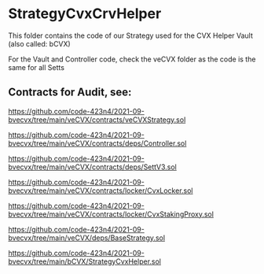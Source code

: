 # StrategyCvxCrvHelper

This folder contains the code of our Strategy used for the CVX Helper Vault (also called: bCVX)

For the Vault and Controller code, check the veCVX folder as the code is the same for all Setts

## Contracts for Audit, see:
https://github.com/code-423n4/2021-09-bvecvx/tree/main/veCVX/contracts/veCVXStrategy.sol

https://github.com/code-423n4/2021-09-bvecvx/tree/main/veCVX/contracts/deps/Controller.sol

https://github.com/code-423n4/2021-09-bvecvx/tree/main/veCVX/contracts/deps/SettV3.sol

https://github.com/code-423n4/2021-09-bvecvx/tree/main/veCVX/contracts/locker/CvxLocker.sol

https://github.com/code-423n4/2021-09-bvecvx/tree/main/veCVX/contracts/locker/CvxStakingProxy.sol

https://github.com/code-423n4/2021-09-bvecvx/tree/main/veCVX/deps/BaseStrategy.sol

https://github.com/code-423n4/2021-09-bvecvx/tree/main/bCVX/StrategyCvxHelper.sol